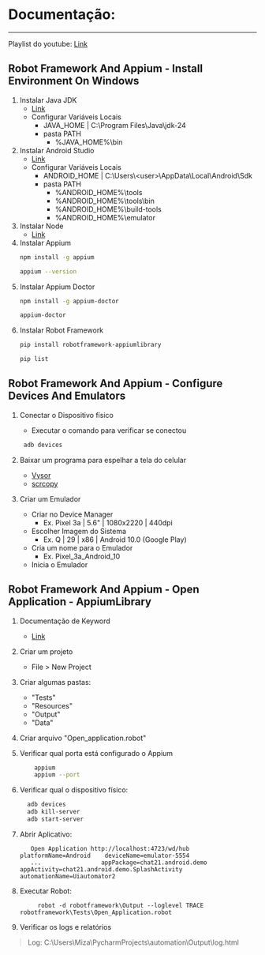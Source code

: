 # Documentação:

---

Playlist do youtube:
[Link](https://www.youtube.com/playlist?list=PL4GZKvvcjS3vAPWLqWbKZogkL5cD71yrT)

## Robot Framework And Appium - Install Environment On Windows

1. Instalar Java JDK
   - [Link](https://www.oracle.com/th/java/technologies/downloads/#jdk24-windows)
   - Configurar Variáveis Locais
     - JAVA_HOME | C:\Program Files\Java\jdk-24
     - pasta PATH
       - %JAVA_HOME%\bin
2. Instalar Android Studio  
   - [Link](https://developer.android.com/studio?hl=pt-br)
   - Configurar Variáveis Locais
     - ANDROID_HOME | C:\Users\\\<user>\AppData\Local\Android\Sdk
     - pasta PATH
       - %ANDROID_HOME%\tools
       - %ANDROID_HOME%\tools\bin
       - %ANDROID_HOME%\build-tools
       - %ANDROID_HOME%\emulator
3. Instalar Node
   - [Link](https://nodejs.org/pt)
4. Instalar Appium  
   ```bash
   npm install -g appium  
   ```
   ```bash
   appium --version 
   ```
5. Instalar Appium Doctor
    ```bash
   npm install -g appium-doctor  
   ```
      ```bash
   appium-doctor 
   ```
6. Instalar Robot Framework
    ```bash
   pip install robotframework-appiumlibrary  
   ```
   ```bash
   pip list 
   ```
   
## Robot Framework And Appium - Configure Devices And Emulators

1. Conectar o Dispositivo físico
   - Executar o comando para verificar se conectou  
    ```bash
     adb devices  
    ```
2. Baixar um programa para espelhar a tela do celular
   - [Vysor](https://www.vysor.io/) 
   - [scrcopy](https://github.com/Genymobile/scrcpy)

3. Criar um Emulador
   - Criar no Device Manager
     - Ex. Pixel 3a | 5.6" | 1080x2220 | 440dpi
   - Escolher Imagem do Sistema
     - Ex. Q | 29 | x86 | Android 10.0 (Google Play)
   - Cria um nome para o Emulador
     - Ex. Pixel_3a_Android_10
   - Inicia o Emulador

## Robot Framework And Appium - Open Application - AppiumLibrary

1. Documentação de Keyword
    - [Link](https://serhatbolsu.github.io/robotframework-appiumlibrary/AppiumLibrary.html)
     
2. Criar um projeto
   - File > New Project
3. Criar algumas pastas:
   - "Tests"
   - "Resources"
   - "Output"
   - "Data"
4. Criar arquivo "Open_application.robot"

5. Verificar qual porta está configurado o Appium
    ```bash
        appium
        appium --port
    ```
6. Verificar qual o dispositivo físico:
    ```bash
      adb devices
      adb kill-server
      adb start-server
    ```
7. Abrir Aplicativo: 
    ```robot
       Open Application	http://localhost:4723/wd/hub	platformName=Android    deviceName=emulator-5554
       ...                 appPackage=chat21.android.demo	appActivity=chat21.android.demo.SplashActivity  automationName=Uiautomator2
    ```
8. Executar Robot:   
   ```robot
        robot -d robotframework\Output --loglevel TRACE robotframework\Tests\Open_Application.robot       
    ```
   
9. Verificar os logs e relatórios
> Log:     C:\Users\Miza\PycharmProjects\automation\Output\log.html